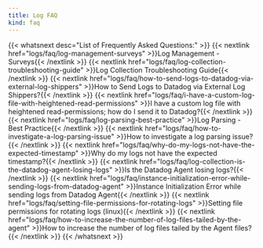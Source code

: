 ```yaml
---
title: Log FAQ
kind: faq
---
```


{{< whatsnext desc="List of Frequently Asked Questions:" >}}
    {{< nextlink href="logs/faq/log-management-surveys" >}}Log Management - Surveys{{< /nextlink >}}
    {{< nextlink href="logs/faq/log-collection-troubleshooting-guide" >}}Log Collection Troubleshooting Guide{{< /nextlink >}}
    {{< nextlink href="logs/faq/how-to-send-logs-to-datadog-via-external-log-shippers" >}}How to Send Logs to Datadog via External Log Shippers?{{< /nextlink >}}
    {{< nextlink href="logs/faq/i-have-a-custom-log-file-with-heightened-read-permissions" >}}I have a custom log file with heightened read-permissions; how do I send it to Datadog?{{< /nextlink >}}
    {{< nextlink href="logs/faq/log-parsing-best-practice" >}}Log Parsing - Best Practice{{< /nextlink >}}
    {{< nextlink href="logs/faq/how-to-investigate-a-log-parsing-issue" >}}How to investigate a log parsing issue?{{< /nextlink >}}
    {{< nextlink href="logs/faq/why-do-my-logs-not-have-the-expected-timestamp" >}}Why do my logs not have the expected timestamp?{{< /nextlink >}}
    {{< nextlink href="logs/faq/log-collection-is-the-datadog-agent-losing-logs" >}}Is the Datadog Agent losing logs?{{< /nextlink >}}
    {{< nextlink href="logs/faq/instance-initialization-error-while-sending-logs-from-datadog-agent" >}}Instance Initialization Error while sending logs from Datadog Agent{{< /nextlink >}}
    {{< nextlink href="logs/faq/setting-file-permissions-for-rotating-logs" >}}Setting file permissions for rotating logs (linux){{< /nextlink >}}
    {{< nextlink href="logs/faq/how-to-increase-the-number-of-log-files-tailed-by-the-agent" >}}How to increase the number of log files tailed by the Agent files?{{< /nextlink >}}
{{< /whatsnext >}}
